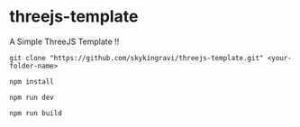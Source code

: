# threejs-template
A Simple ThreeJS Template !!

`git clone "https://github.com/skykingravi/threejs-template.git" <your-folder-name>`

`npm install`

`npm run dev`

`npm run build`
